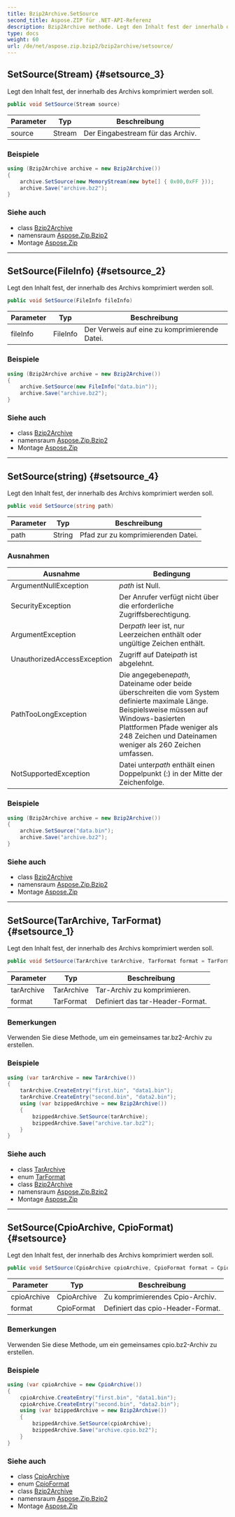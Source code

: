 ```yaml
---
title: Bzip2Archive.SetSource
second_title: Aspose.ZIP für .NET-API-Referenz
description: Bzip2Archive methode. Legt den Inhalt fest der innerhalb des Archivs komprimiert werden soll.
type: docs
weight: 60
url: /de/net/aspose.zip.bzip2/bzip2archive/setsource/
---
```

## SetSource(Stream) {#setsource_3}

Legt den Inhalt fest, der innerhalb des Archivs komprimiert werden soll.

```csharp
public void SetSource(Stream source)
```

| Parameter | Typ | Beschreibung |
| --- | --- | --- |
| source | Stream | Der Eingabestream für das Archiv. |

### Beispiele

```csharp
using (Bzip2Archive archive = new Bzip2Archive()) 
{
    archive.SetSource(new MemoryStream(new byte[] { 0x00,0xFF }));
    archive.Save("archive.bz2");
}
```

### Siehe auch

* class [Bzip2Archive](../)
* namensraum [Aspose.Zip.Bzip2](../../bzip2archive/)
* Montage [Aspose.Zip](../../../)

---

## SetSource(FileInfo) {#setsource_2}

Legt den Inhalt fest, der innerhalb des Archivs komprimiert werden soll.

```csharp
public void SetSource(FileInfo fileInfo)
```

| Parameter | Typ | Beschreibung |
| --- | --- | --- |
| fileInfo | FileInfo | Der Verweis auf eine zu komprimierende Datei. |

### Beispiele

```csharp
using (Bzip2Archive archive = new Bzip2Archive()) 
{
    archive.SetSource(new FileInfo("data.bin"));
    archive.Save("archive.bz2");
}
```

### Siehe auch

* class [Bzip2Archive](../)
* namensraum [Aspose.Zip.Bzip2](../../bzip2archive/)
* Montage [Aspose.Zip](../../../)

---

## SetSource(string) {#setsource_4}

Legt den Inhalt fest, der innerhalb des Archivs komprimiert werden soll.

```csharp
public void SetSource(string path)
```

| Parameter | Typ | Beschreibung |
| --- | --- | --- |
| path | String | Pfad zur zu komprimierenden Datei. |

### Ausnahmen

| Ausnahme | Bedingung |
| --- | --- |
| ArgumentNullException | *path* ist Null. |
| SecurityException | Der Anrufer verfügt nicht über die erforderliche Zugriffsberechtigung. |
| ArgumentException | Der*path* leer ist, nur Leerzeichen enthält oder ungültige Zeichen enthält. |
| UnauthorizedAccessException | Zugriff auf Datei*path* ist abgelehnt. |
| PathTooLongException | Die angegebene*path*, Dateiname oder beide überschreiten die vom System definierte maximale Länge. Beispielsweise müssen auf Windows-basierten Plattformen Pfade weniger als 248 Zeichen und Dateinamen weniger als 260 Zeichen umfassen. |
| NotSupportedException | Datei unter*path* enthält einen Doppelpunkt (:) in der Mitte der Zeichenfolge. |

### Beispiele

```csharp
using (Bzip2Archive archive = new Bzip2Archive()) 
{
    archive.SetSource("data.bin");
    archive.Save("archive.bz2");
}
```

### Siehe auch

* class [Bzip2Archive](../)
* namensraum [Aspose.Zip.Bzip2](../../bzip2archive/)
* Montage [Aspose.Zip](../../../)

---

## SetSource(TarArchive, TarFormat) {#setsource_1}

Legt den Inhalt fest, der innerhalb des Archivs komprimiert werden soll.

```csharp
public void SetSource(TarArchive tarArchive, TarFormat format = TarFormat.UsTar)
```

| Parameter | Typ | Beschreibung |
| --- | --- | --- |
| tarArchive | TarArchive | Tar-Archiv zu komprimieren. |
| format | TarFormat | Definiert das tar-Header-Format. |

### Bemerkungen

Verwenden Sie diese Methode, um ein gemeinsames tar.bz2-Archiv zu erstellen.

### Beispiele

```csharp
using (var tarArchive = new TarArchive())
{
    tarArchive.CreateEntry("first.bin", "data1.bin");
    tarArchive.CreateEntry("second.bin", "data2.bin");
    using (var bzippedArchive = new Bzip2Archive())
    {
        bzippedArchive.SetSource(tarArchive);
        bzippedArchive.Save("archive.tar.bz2");
    }
}
```

### Siehe auch

* class [TarArchive](../../../aspose.zip.tar/tararchive/)
* enum [TarFormat](../../../aspose.zip.tar/tarformat/)
* class [Bzip2Archive](../)
* namensraum [Aspose.Zip.Bzip2](../../bzip2archive/)
* Montage [Aspose.Zip](../../../)

---

## SetSource(CpioArchive, CpioFormat) {#setsource}

Legt den Inhalt fest, der innerhalb des Archivs komprimiert werden soll.

```csharp
public void SetSource(CpioArchive cpioArchive, CpioFormat format = CpioFormat.OldAscii)
```

| Parameter | Typ | Beschreibung |
| --- | --- | --- |
| cpioArchive | CpioArchive | Zu komprimierendes Cpio-Archiv. |
| format | CpioFormat | Definiert das cpio-Header-Format. |

### Bemerkungen

Verwenden Sie diese Methode, um ein gemeinsames cpio.bz2-Archiv zu erstellen.

### Beispiele

```csharp
using (var cpioArchive = new CpioArchive())
{
    cpioArchive.CreateEntry("first.bin", "data1.bin");
    cpioArchive.CreateEntry("second.bin", "data2.bin");
    using (var bzippedArchive = new Bzip2Archive())
    {
        bzippedArchive.SetSource(cpioArchive);
        bzippedArchive.Save("archive.cpio.bz2");
    }
}
```

### Siehe auch

* class [CpioArchive](../../../aspose.zip.cpio/cpioarchive/)
* enum [CpioFormat](../../../aspose.zip.cpio/cpioformat/)
* class [Bzip2Archive](../)
* namensraum [Aspose.Zip.Bzip2](../../bzip2archive/)
* Montage [Aspose.Zip](../../../)


